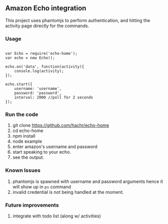 ## Amazon Echo integration ##

This project uses phantomjs to perform authentication, and hitting the activity page directly for the commands.

### Usage ###
<pre><code>
var Echo = require('echo-home');
var echo = new Echo();

echo.on('data', function(activity){
	console.log(activity);
});

echo.start({
	username: 'username',
	password: 'password',
	interval: 2000 //poll for 2 seconds
});
</code></pre>

### Run the code ###
1. git clone https://github.com/hachr/echo-home
2. cd echo-home
3. npm install
4. node example
5. enter amazon's username and password
6. start speaking to your echo.
7. see the output.

### Known Issues ###
1. phantomjs is spawned with username and password arguments hence it will show up in `ps` command
2. invalid credential is not being handled at the moment.


### Future improvements ###
1. integrate with todo list (along w/ activities)
